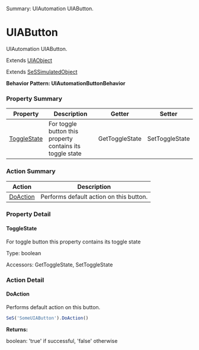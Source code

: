 Summary: UIAutomation UIAButton.

# UIAButton

UIAutomation UIAButton.
 
Extends [UIAObject](UIAObject.md)

Extends [SeSSimulatedObject](SeSSimulatedObject.md)





**Behavior Pattern: UIAutomationButtonBehavior**


<!-- ============================== property summary ========================== -->

  

### Property Summary

| **Property** | **Description** | **Getter** | **Setter** |
| ------------ | --------------- | ---------- | ---------- |
| [ToggleState](#togglestate) | For toggle button this property contains its toggle state | GetToggleState | SetToggleState |



  
<!-- ============================== action summary ========================== -->



### Action Summary

|  **Action** | **Description** | 
| ----------- | --------------- |
|  [DoAction](#doaction) | Performs default action on this button. |




<!-- ============================== property detail ========================== -->
  
### Property Detail
    
<a name="ToggleState"></a>
#### ToggleState


For toggle button this property contains its toggle state

      
  
      
Type: boolean
      
      
Accessors: GetToggleState, SetToggleState
      
    
  
  
<!-- ============================== action detail ========================== -->
  
### Action Detail
    
<a name="DoAction"></a>    
#### DoAction

Performs default action on this button.

```javascript
SeS('SomeUIAButton').DoAction()
```




**Returns:**

boolean: 'true' if successful, 'false' otherwise



<a name="see.also.uiabutton.doaction"></a>

  

